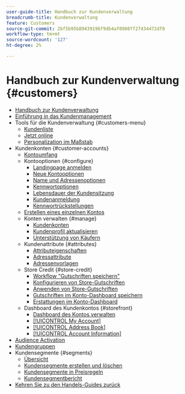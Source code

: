 ```yaml
---
user-guide-title: Handbuch zur Kundenverwaltung
breadcrumb-title: Kundenverwaltung
feature: Customers
source-git-commit: 2bf5b95b89439196f9db4af0908ff27434472df8
workflow-type: tm+mt
source-wordcount: '127'
ht-degree: 2%

---
```



# Handbuch zur Kundenverwaltung {#customers}

+ [Handbuch zur Kundenverwaltung](guide-overview.md)
+ [Einführung in das Kundenmanagement](customers-introduction.md)
+ Tools für die Kundenverwaltung {#customers-menu}
   + [Kundenliste](customers-all.md)
   + [Jetzt online](now-online.md)
   + [Personalization im Maßstab](personalize-scale.md)
+ Kundenkonten {#customer-accounts}
   + [Kontoumfang](customer-account-scope.md)
   + Kontooptionen {#configure}
      + [Landingpage anmelden](login-landing-page.md)
      + [Neue Kontooptionen](account-options-new.md)
      + [Name und Adressenoptionen](name-address-options.md)
      + [Kennwortoptionen](password-options.md)
      + [Lebensdauer der Kundensitzung](customer-online-options.md)
      + [Kundenanmeldung](customer-sign-in.md)
      + [Kennwortrückstellungen](password-reset.md)
   + [Erstellen eines einzelnen Kontos](account-create.md)
   + Konten verwalten {#manage}
      + [Kundenkonten](manage-account.md)
      + [Kundenprofil aktualisieren](update-account.md)
      + [Unterstützung von Käufern](login-as-customer.md)
   + Kundenattribute {#attributes}
      + [Attributeigenschaften](attribute-properties.md)
      + [Adressattribute](address-attributes.md)
      + [Adressenvorlagen](address-templates.md)
   + Store Credit {#store-credit}
      + [Workflow &quot;Gutschriften speichern&quot;](store-credit.md)
      + [Konfigurieren von Store-Gutschriften](credit-configure.md)
      + [Anwenden von Store-Gutschriften](store-credit-using.md)
      + [Gutschriften im Konto-Dashboard speichern](account-dashboard-store-credit.md)
      + [Erstattungen im Konto-Dashboard](refunds-customer-account.md)
   + Dashboard des Kundenkontos {#storefront}
      + [Dashboard des Kontos verwalten](account-dashboard.md)
      + [[!UICONTROL My Account]](account-dashboard-my-account.md)
      + [[!UICONTROL Address Book]](account-dashboard-address-book.md)
      + [[!UICONTROL Account Information]](account-dashboard-account-information.md)
+ [Audience Activation](audience-activation.md)
+ [Kundengruppen](customer-groups.md)
+ Kundensegmente {#segments}
   + [Übersicht](customer-segments.md)
   + [Kundensegmente erstellen und löschen](customer-segment-create.md)
   + [Kundensegmente in Preisregeln](customer-segment-price-rule.md)
   + [Kundensegmentbericht](customer-segment-reports.md)
+ [Kehren Sie zu den Handels-Guides zurück](https://experienceleague.adobe.com/en/docs/commerce-admin/user-guides/home)

